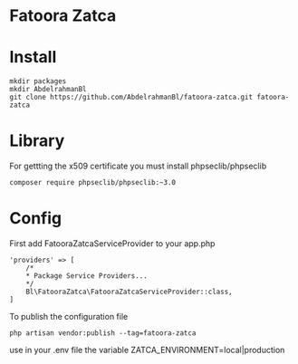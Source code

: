 # Fatoora Zatca

# Install

```
mkdir packages
mkdir AbdelrahmanBl
git clone https://github.com/AbdelrahmanBl/fatoora-zatca.git fatoora-zatca
```

# Library

For gettting the x509 certificate you must install phpseclib/phpseclib

```
composer require phpseclib/phpseclib:~3.0
```

# Config

First add FatooraZatcaServiceProvider to your app.php

```
'providers' => [
    /*
    * Package Service Providers...
    */
    Bl\FatooraZatca\FatooraZatcaServiceProvider::class,
]
```

To publish the configuration file 
```
php artisan vendor:publish --tag=fatoora-zatca
```

use in your .env file the variable ZATCA_ENVIRONMENT=local|production
